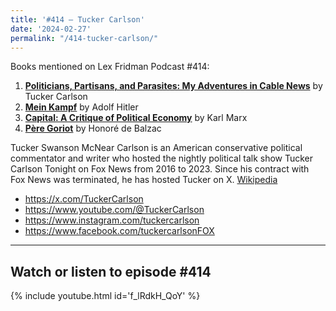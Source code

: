 ```yaml
---
title: '#414 – Tucker Carlson'
date: '2024-02-27'
permalink: "/414-tucker-carlson/"
---
```


Books mentioned on Lex Fridman Podcast #414:

1. <b><a href="https://amzn.to/3OVO01F" target="_blank" rel="sponsored noopener noreferrer">Politicians, Partisans, and Parasites: My Adventures in Cable News</a></b> by Tucker Carlson
2. <b><a href="https://en.wikipedia.org/wiki/Mein_Kampf" target="_blank">Mein Kampf</a></b> by Adolf Hitler
3. <b><a href="https://amzn.to/48B4nYK" target="_blank" rel="sponsored noopener noreferrer">Capital: A Critique of Political Economy</a></b> by Karl Marx 
4. <b><a href="https://amzn.to/42YUuCJ" target="_blank" rel="sponsored noopener noreferrer">Père Goriot</a></b> by Honoré de Balzac

<!--more-->

Tucker Swanson McNear Carlson is an American conservative political commentator and writer who hosted the nightly political talk show Tucker Carlson Tonight on Fox News from 2016 to 2023. Since his contract with Fox News was terminated, he has hosted Tucker on X. <a href="https://en.wikipedia.org/wiki/Tucker_Carlson" target="_blank">Wikipedia</a>

- <a href="https://x.com/TuckerCarlson" target="_blank">https://x.com/TuckerCarlson</a>
- <a href="https://www.youtube.com/@TuckerCarlson" target="_blank">https://www.youtube.com/@TuckerCarlson</a>
- <a href="https://www.instagram.com/tuckercarlson" target="_blank">https://www.instagram.com/tuckercarlson</a>
- <a href="https://www.facebook.com/tuckercarlsonFOX" target="_blank">https://www.facebook.com/tuckercarlsonFOX</a>

- - - - - -

## Watch or listen to episode #414

{% include youtube.html id='f_lRdkH_QoY' %}